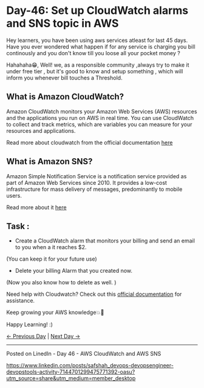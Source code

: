 # Day-46: Set up CloudWatch alarms and SNS topic in AWS

Hey learners, you have been using aws services atleast for last 45 days. Have you ever wondered what happen if for any service is charging you bill continously and you don't know till you loose all your pocket money ?

Hahahaha😁, Well! we, as a responsible community ,always try to make it under free tier , but it's good to know and setup something , which will inform you whenever bill touches a Threshold.

## What is Amazon CloudWatch?

Amazon CloudWatch monitors your Amazon Web Services (AWS) resources and the applications you run on AWS in real time. You can use CloudWatch to collect and track metrics, which are variables you can measure for your resources and applications.

Read more about cloudwatch from the official documentation [here](https://docs.aws.amazon.com/AmazonCloudWatch/latest/monitoring/WhatIsCloudWatch.html)

## What is Amazon SNS?

Amazon Simple Notification Service is a notification service provided as part of Amazon Web Services since 2010. It provides a low-cost infrastructure for mass delivery of messages, predominantly to mobile users.

Read more about it [here](https://docs.aws.amazon.com/sns/latest/dg/welcome.html)

## Task :

- Create a CloudWatch alarm that monitors your billing and send an email to you when a it reaches $2.

(You can keep it for your future use)

- Delete your billing Alarm that you created now.

(Now you also know how to delete as well. )

Need help with Cloudwatch? Check out this [official documentation](https://docs.aws.amazon.com/AmazonCloudWatch/latest/monitoring/monitor_estimated_charges_with_cloudwatch.html) for assistance.

Keep growing your AWS knowledge💥🙌

Happy Learning! :)

[← Previous Day](../day45/README.md) | [Next Day →](../day47/README.md)

----------------------
Posted on LinedIn - Day 46 - AWS CloudWatch and AWS SNS

https://www.linkedin.com/posts/safshah_devops-devopsengineer-devopstools-activity-7144701299475771392-oasu?utm_source=share&utm_medium=member_desktop

